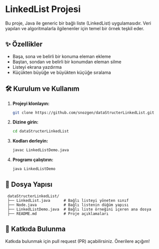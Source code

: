 # LinkedList Projesi

Bu proje, Java ile generic bir bağlı liste (LinkedList) uygulamasıdır. Veri yapıları ve algoritmalarla ilgilenenler için temel bir örnek teşkil eder.

## ✨ Özellikler

- Başa, sona ve belirli bir konuma eleman ekleme
- Baştan, sondan ve belirli bir konumdan eleman silme
- Listeyi ekrana yazdırma
- Küçükten büyüğe ve büyükten küçüğe sıralama

## 🛠 Kurulum ve Kullanım

1. **Projeyi klonlayın:**
   ```bash
   git clone https://github.com/snozgen/dataStructerLinkedList.git
   ```
2. **Dizine girin:**
   ```bash
   cd dataStructerLinkedList
   ```
3. **Kodları derleyin:**
   ```bash
   javac LinkedListDemo.java
   ```
4. **Programı çalıştırın:**
   ```bash
   java LinkedListDemo
   ```

## 📘 Dosya Yapısı

```
 dataStructerLinkedList/
 ├── LinkedList.java      # Bağlı listeyi yöneten sınıf
 ├── Node.java            # Bağlı listenin düğüm yapısı
 ├── LinkedListDemo.java  # Bağlı liste örneğini içeren ana dosya
 ├── README.md            # Proje açıklamaları
```

## 💪 Katkıda Bulunma

Katkıda bulunmak için pull request (PR) açabilirsiniz. Önerilere açığım!

##
